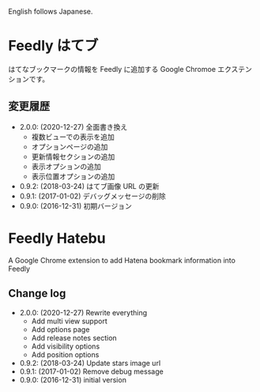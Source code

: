 English follows Japanese.

# Feedly はてブ

はてなブックマークの情報を Feedly に追加する Google Chromoe エクステンションです。

## 変更履歴

- 2.0.0: (2020-12-27) 全面書き換え
    - 複数ビューでの表示を追加
    - オプションページの追加
    - 更新情報セクションの追加
    - 表示オプションの追加
    - 表示位置オプションの追加
- 0.9.2: (2018-03-24) はてブ画像 URL の更新
- 0.9.1: (2017-01-02) デバッグメッセージの削除
- 0.9.0: (2016-12-31) 初期バージョン


# Feedly Hatebu
A Google Chrome extension to add Hatena bookmark information into Feedly

## Change log

- 2.0.0: (2020-12-27) Rewrite everything
    - Add multi view support
    - Add options page
    - Add release notes section
    - Add visibility options
    - Add position options
- 0.9.2: (2018-03-24) Update stars image url
- 0.9.1: (2017-01-02) Remove debug message
- 0.9.0: (2016-12-31) initial version
